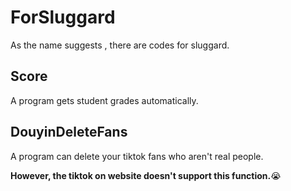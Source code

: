 # ForSluggard

As the name suggests , there are codes for sluggard.

## Score

A program gets student grades automatically.

## DouyinDeleteFans

A program can delete your tiktok fans who aren't real people.

**However, the tiktok on website doesn't support this function.**&#x1F62D;